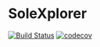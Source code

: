 # SoleXplorer

[![Build Status](https://github.com/PasoStudio73/SoleXplorer.jl/actions/workflows/CI.yml/badge.svg?branch=main)](https://github.com/PasoStudio73/SoleXplorer.jl/actions/workflows/CI.yml?query=branch%3Amain)
[![codecov](https://codecov.io/gh/aclai-lab/SoleXplorer.jl/graph/badge.svg?token=EJQ1MJOTDO)](https://codecov.io/gh/aclai-lab/SoleXplorer.jl)

